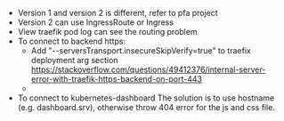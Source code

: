 - Version 1 and version 2 is different, refer to pfa project
- Version 2 can use IngressRoute or Ingress
- View traefik pod log can see the routing problem
- To connect to backend https:
  - Add "--serversTransport.insecureSkipVerify=true" to traefix deployment arg section  
  https://stackoverflow.com/questions/49412376/internal-server-error-with-traefik-https-backend-on-port-443
  - 
- To connect to kubernetes-dashboard
  The solution is to use hostname (e.g. dashboard.srv), otherwise throw 404 error for the js and css file.
